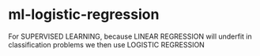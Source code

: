 # ml-logistic-regression

For SUPERVISED LEARNING, because LINEAR REGRESSION will underfit in classification problems we then use LOGISTIC REGRESSION

